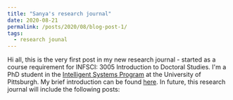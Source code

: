 ```yaml
---
title: "Sanya's research journal"
date: 2020-08-21
permalink: /posts/2020/08/blog-post-1/
tags:
  - research jounal
---
```


Hi all, this is the very first post in my new research journal - started as a course requirement for INFSCI: 3005 Introduction to Doctoral Studies. I'm a PhD student in the [Intelligent Systems Program](https://www.isp.pitt.edu/ "ISP") at the University of Pittsburgh. My brief introduction can be found [here](https://sanyabt.github.io/). In future, this research journal will include the following posts:


